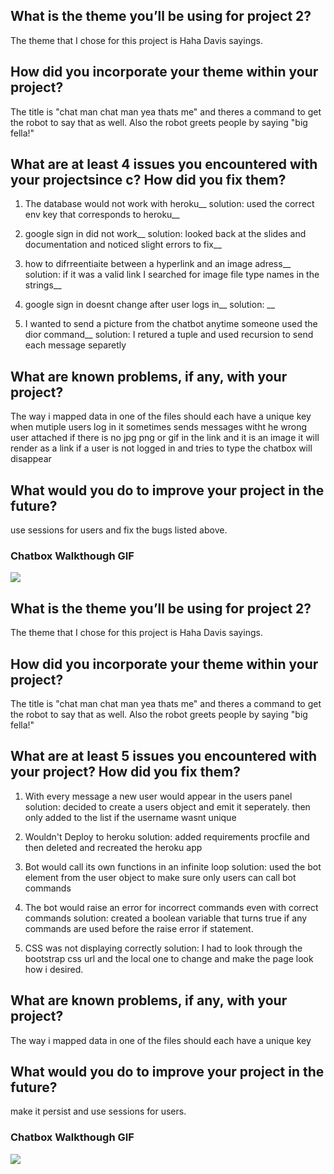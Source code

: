 ## What is the theme you’ll be using for project 2? 
The theme that I chose for this project is Haha Davis sayings.

## How did you incorporate your theme within your project? 
The title is "chat man chat man yea thats me" and theres a command to get the robot to say that as well. Also the robot greets people by saying "big fella!"

## What are at least 4 issues you encountered with your projectsince c? How did you fix them? 
1. The database would not work with heroku__
  solution: used the correct env key that corresponds to heroku__
  
2. google sign in did not work__
  solution: looked back at the slides and documentation and noticed slight errors to fix__
  
3. how to difrreentiaite between a hyperlink and an image adress__
  solution: if it was a valid link I searched for image file type names in the strings__

4. google sign in doesnt change after user logs in__
  solution: __
5. I wanted to send a picture from the chatbot anytime someone used the dior command__
  solution: I retured a tuple and used recursion to send each message separetly

## What are known problems, if any, with your project?
The way i mapped data in one of the files should each have a unique key
when mutiple users log in it sometimes sends messages witht he wrong user attached
if there is no jpg png or gif in the link and it is an image it will render as a link
if a user is not logged in and tries to type the chatbox will disappear

## What would you do to improve your project in the future?
use sessions for users and fix the bugs listed above.

### Chatbox Walkthough GIF

<img src="http://g.recordit.co/PQ6HBQTgZt.gif"><br>






## What is the theme you’ll be using for project 2? 
The theme that I chose for this project is Haha Davis sayings.

## How did you incorporate your theme within your project? 
The title is "chat man chat man yea thats me" and theres a command to get the robot to say that as well. Also the robot greets people by saying "big fella!"

## What are at least 5 issues you encountered with your project? How did you fix them? 
1. With every message a new user would appear in the users panel
  solution: decided to create a users object and emit it seperately. then only added to the list if the username wasnt unique
  
2. Wouldn't Deploy to heroku
  solution: added requirements procfile and then deleted and recreated the heroku app
  
3. Bot would call its own functions in an infinite loop
  solution: used the bot element from the user object to make sure only users can call bot commands

4. The bot would raise an error for incorrect commands even with correct commands
  solution: created a boolean variable that turns true if any commands are used before the raise error if statement.
 
5. CSS was not displaying correctly
  solution: I had to look through the bootstrap css url and the local one to change and make the page look how i desired.

## What are known problems, if any, with your project?
The way i mapped data in one of the files should each have a unique key

## What would you do to improve your project in the future?
make it persist and use sessions for users.

### Chatbox Walkthough GIF

<img src="http://g.recordit.co/PQ6HBQTgZt.gif"><br>
